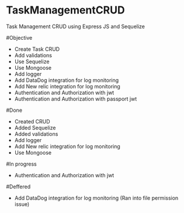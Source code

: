 # TaskManagementCRUD

Task Management CRUD using Express JS and Sequelize

#Objective

- Create Task CRUD
- Add validations
- Use Sequelize
- Use Mongoose
- Add logger
- Add DataDog integration for log monitoring
- Add New relic integration for log monitoring
- Authentication and Authorization with jwt
- Authentication and Authorization with passport jwt

#Done

- Created CRUD
- Added Sequelize
- Added validations
- Add logger
- Add New relic integration for log monitoring
- Use Mongoose

#In progress

- Authentication and Authorization with jwt

#Deffered

- Add DataDog integration for log monitoring (Ran into file permission issue)

